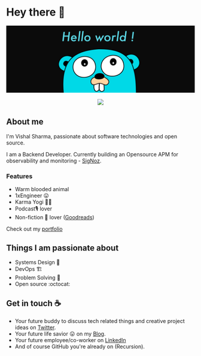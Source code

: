 # Hey there :wave:

<img src="https://raw.githubusercontent.com/makeavish/makeavish/master/go.png" alt="Hello world">

<p align="center"> 
  <img src="https://komarev.com/ghpvc/?username=makeavish&&style=flat-square"/>
</p>

## About me

I'm Vishal Sharma, passionate about software technologies and open source. 

I am a Backend Developer. 
Currently building an Opensource APM for observability and monitoring - [SigNoz](https://signoz.io/).

### Features
- Warm blooded animal 
- 1xEngineer :stuck_out_tongue: 
- Karma Yogi 👨‍💻
- Podcast🎙 lover 
- Non-fiction :book: lover ([Goodreads](https://www.goodreads.com/makeavish))

Check out my [portfolio](https://cv.vishalsharma.dev/)

## Things I am passionate about

- Systems Design :robot:
- DevOps 🏗
- Problem Solving 🧐
- Open source :octocat:

## Get in touch :coffee:

- Your future buddy to discuss tech related things and creative project ideas on [Twitter](https://twitter.com/makeavish11).
- Your future life savior :stuck_out_tongue: on my [Blog](https://vishalsharma.dev/).
- Your future employee/co-worker on [LinkedIn](https://www.linkedin.com/in/makeavish)
- And of course GitHub you're already on (Recursion).


<!--
**makeavish/makeavish** is a ✨ _special_ ✨ repository because its `README.md` (this file) appears on your GitHub profile.

Here are some ideas to get you started:

- 🔭 I’m currently working on ...
- 🌱 I’m currently learning ...
- 👯 I’m looking to collaborate on ...
- 🤔 I’m looking for help with ...
- 💬 Ask me about ...
- 📫 How to reach me: ...
- 😄 Pronouns: ...
- ⚡ Fun fact: ...
-->
